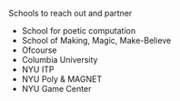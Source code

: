 Schools to reach out and partner 


- School for poetic computation
- School of Making, Magic, Make-Believe
- Ofcourse 
- Columbia University 
- NYU ITP 
- NYU Poly & MAGNET 
- NYU Game Center
